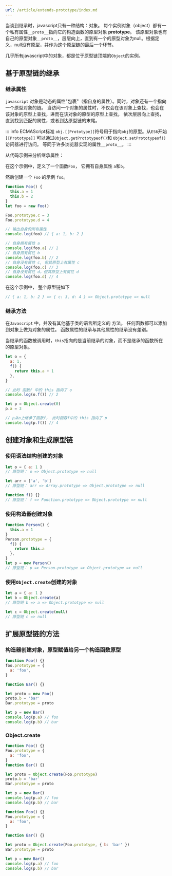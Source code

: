 ```yaml
---
url: /article/extends-prototype/index.md
---
```

当谈到继承时，javascript只有一种结构：对象。
每个实例对象（object）都有一个私有属性`__proto__`指向它的构造函数的原型对象 **prototype**。
该原型对象也有自己的原型对象`__proto__`，层层向上，直到有一个的原型对象为null。根据定义，null没有原型，并作为这个原型链的最后一个环节。

几乎所有javascript中的对象，都是位于原型链顶端的`Object`的实例。

## 基于原型链的继承

### 继承属性

`javascript` 对象是动态的属性"包裹"（指自身的属性）。同时，对象还有一个指向一个原型对象的链。
当访问一个对象的属性时，不仅会在该对象上查找，也会在该对象的原型上查找，进而在该对象的原型的原型上查找，
依次层层向上查找，直到找到匹配的属性，或者到达原型链的末尾。

::: info ECMAScript标准
`obj.[[Prototype]]`符号用于指向`obj`的原型。从`ES6`开始`[[Prototype]]`
可以通过`Object.getPrototypeof()`和 `Object.setPrototypeof()` 访问器进行访问。
等同于许多浏览器实现的属性`__proto__`。
:::

从代码示例来分析继承属性：

在这个示例中，定义了一个函数`Foo`， 它拥有自身属性 `a`和`b`。

然后创建一个 `Foo` 的示例 `foo`。

```js
function Foo() {
  this.a = 1
  this.b = 2
}
let foo = new Foo()

Foo.prototype.c = 3
Foo.prototype.d = 4

// 输出自身的所有属性
console.log(foo) // { a: 1, b: 2 }

// 自身拥有属性 a
console.log(foo.a) // 1
// 自身拥有属性 b
console.log(foo.b) // 2
// 自身没有属性 c, 但其原型上有属性 c
console.log(foo.c) // 3
// 自身没有属性 d，但其原型上有属性 d
console.log(foo.d) // 4
```

在这个示例中， 整个原型链如下

```js
// { a: 1, b: 2 } => { c: 3, d: 4 } => Object.prototype => null
```

### 继承方法

在`Javascript` 中，并没有其他基于类的语言所定义的 方法。
任何函数都可以添加到对象上做为对象的属性。
函数属性的继承与其他属性的继承没有差别。

当继承的函数被调用时，`this`指向的是当前继承的对象，而不是继承的函数所在的原型对象。

```js
let o = {
  a: 1,
  f() {
    return this.a + 1
  },
}

// 此时 函数f 中的 this 指向了 o
console.log(o.f()) // 2

let p = Object.create(0)
p.a = 3

// p从o上继承了函数f， 此时函数f中的 this 指向了 p
console.log(p.f()) // 4
```

## 创建对象和生成原型链

### 使用语法结构创建的对象

```js
let o = { a: 1 }
// 原型链： o => Object.prototype => null

let arr = ['a', 'b']
// 原型链： arr => Array.prototype => Object.prototype => null

function f() {}
// 原型链： f => Function.prototype => Object.prototype => null
```

### 使用构造器创建对象

```js
function Person() {
  this.a = 1
}
Person.prototype = {
  f() {
    return this.a
  },
}
let p = new Person()
// 原型链： p => Person.prototype => Object.prototype => null
```

### 使用`Object.create`创建的对象

```js
let a = { a: 1 }
let b = Object.create(a)
// 原型链 b => a => Object.prototype => null

let c = Object.create(null)
// 原型链 c => null
```

## 扩展原型链的方法

### 构造器创建对象，原型赋值给另一个构造函数原型

```js
function Foo() {}
foo.prototype = {
  a: 'foo',
}

function Bar() {}

let proto = new Foo()
proto.b = 'bar'
Bar.prototype = proto

let p = new Bar()
console.log(p.a) // foo
console.log(p.b) // bar
```

### Object.create

```js
function Foo() {}
Foo.prototype = {
  a: 'foo',
}
function Bar() {}

let proto = Object.create(Foo.prototype)
proto.b = 'bar'
Bar.prototype = proto

let p = new Bar()
console.log(p.a) // foo
console.log(p.b) // bar
```

```js
function Foo() {}
Foo.prototype = {
  a: 'foo',
}

function Bar() {}

let proto = Object.create(Foo.prototype, { b: 'bar' })
Bar.prototype = proto

let p = new Bar()
console.log(p.a) // foo
console.log(p.b) // bar
```
